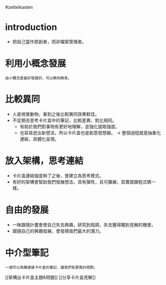 #zettelkasten 

# introduction
- 把自己當作原創者，而非檔案管理者。

# 利用小概念發展
	由小概念是最好發展的，可以無拘無束。

# 比較異同
- 人是視覺動物，看到之後比較異同效果較佳。
- 不定期去思考卡片盒中的筆記，比較差異、對比相同。
	- 有助於我們對事物有更好地理解，並強化提取強度。
	- 也容易迸出新想法，所以卡片盒也是創意發想器。
	-> 整個過程就是抽象化連結，具體化呈現。

# 放入架構，思考連結
- 卡片盒連結強度夠了之後，會建立為思考模式。
- 有好的架構會幫助我們發展想法，具有彈性，且可擴展，其實就跟程式碼一樣。

# 自由的發展
- 一昧跟隨計畫會使自己失去興趣，研究到瓶頸，失去獲得獨到見解的機會。
- 跟隨自己的興趣發展，會發揮我們最大的潛力。

# 中介型筆記
	一個可以鳥瞰連接卡片盒的筆記，讓我們有更寬的視野。

[[架構出卡片盒主題&問題]]
[[分享卡片盒見解]]

